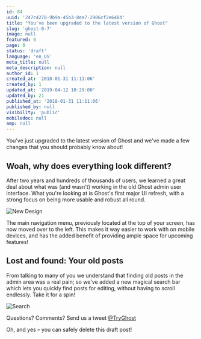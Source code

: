 ```yaml
---
id: 84
uuid: '247c4278-9b9a-45b3-8ea7-2906cf2e648d'
title: "You've been upgraded to the latest version of Ghost"
slug: 'ghost-0-7'
image: null
featured: 0
page: 0
status: 'draft'
language: 'en_US'
meta_title: null
meta_description: null
author_id: 1
created_at: '2018-01-31 11:11:06'
created_by: 1
updated_at: '2019-04-12 10:29:00'
updated_by: 21
published_at: '2018-01-31 11:11:06'
published_by: null
visibility: 'public'
mobiledoc: null
amp: null
---
```


You've just upgraded to the latest version of Ghost and we've made a few changes that you should probably know about!

## Woah, why does everything look different?

After two years and hundreds of thousands of users, we learned a great deal about what was (and wasn't) working in the old Ghost admin user interface. What you're looking at is Ghost's first major UI refresh, with a strong focus on being more usable and robust all round.

![New Design](https://ghost.org/images/zelda.png)

The main navigation menu, previously located at the top of your screen, has now moved over to the left. This makes it way easier to work with on mobile devices, and has the added benefit of providing ample space for upcoming features!

## Lost and found: Your old posts

From talking to many of you we understand that finding old posts in the admin area was a real pain; so we've added a new magical search bar which lets you quickly find posts for editing, without having to scroll endlessly. Take it for a spin!

![Search](https://ghost.org/images/search.gif)

Questions? Comments? Send us a tweet [@TryGhost](https://twitter.com/tryghost)

Oh, and yes – you can safely delete this draft post!
